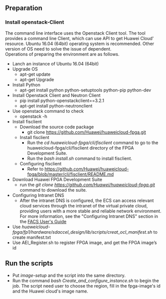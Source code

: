 ## Preparation
### Install openstack-Client
The command line interface uses the Openstack Client tool. The tool provides a command line Client, which can use API to get Huawei Cloud' resource. Ubuntu 16.04 (64bit) operating system is recommended. Other version of OS need to solve the issue of dependent.  
Operations of preparing the environment are as follows.
- Lanch an instance of Ubuntu 16.04 (64bit)
- Upgrade OS
  - apt-get update
  - apt-get Upgrade
- Install Python
  - apt-get install python python-setuptools python-pip python-dev
- Install Openstack Client and Neutron Client
  - pip install python-openstackclient==3.2.1
  - apt-get install python-neutronclient
- Use openstack command to check
  - openstack -h
- Install fisclient
  - Download the source code package
    -  git clone https://github.com/Huawei/huaweicloud-fpga.git
  - Install fisclient
    - Run the *cd huaweicloud-fpga/cli/fisclient* command to go to the huaweicloud-fpga/cli/fisclient directory of the FPGA Development Suite.
    - Run the *bash install.sh* command to install fisclient.
  - Configuring fisclient
    - Refer to https://github.com/Huawei/huaweicloud-fpga/blob/master/cli/fisclient/README.md
- Download Huawei FPGA Development Suite
  - run the *git clone https://github.com/Huawei/huaweicloud-fpga.git* command to download the suite.
- Configuring Intranet DNS
  - After the intranet DNS is configured, the ECS can access relevant cloud services through the intranet of the virtual private cloud, providing users with a more stable and reliable network environment. For more information, see the "Configuring Intranet DNS" section in the [FACS User's Guide](https://support-intl.huaweicloud.com/zh-cn/usermanual-sfs/zh-cn_topic_0054116434.html)
- Use *huaweicloud-fpga/fp1/hardware/sdaccel_design/lib/scripts/creat_ocl_manifest.sh* to create manifest.txt
- Use AEI_Register.sh to register FPGA image, and get the FPGA image’s id

##  Run the scripts
- Put *image-setup* and the script into the same directory.
- Run the command *bash Create_and_configure_instance.sh* to begin the job. The script need user to choose the region, fill in the fpga-image's id and the Huawei cloud's image name.
